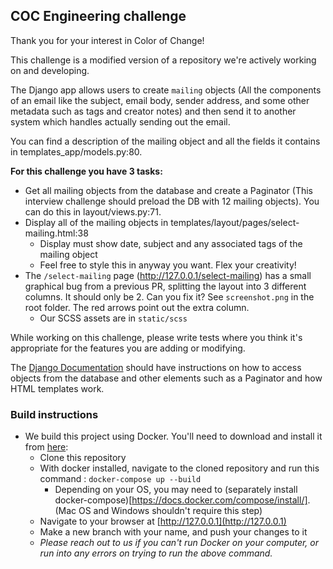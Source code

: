 ## COC Engineering challenge

Thank you for your interest in Color of Change!

This challenge is a modified version of a repository we're actively working on and developing.

The Django app allows users to create `mailing` objects (All the components of an email like the subject, email body, sender address, and some other metadata such as tags and creator notes) and then send it to another system which handles actually sending out the email.

You can find a description of the mailing object and all the fields it contains in templates_app/models.py:80.

**For this challenge you have 3 tasks:**

- Get all mailing objects from the database and create a Paginator (This interview challenge should preload the DB with 12 mailing objects). You can do this in layout/views.py:71.
- Display all of the mailing objects in templates/layout/pages/select-mailing.html:38
  - Display must show date, subject and any associated tags of the mailing object
  - Feel free to style this in anyway you want. Flex your creativity!
- The `/select-mailing` page (http://127.0.0.1/select-mailing) has a small graphical bug from a previous PR, splitting the layout into 3 different columns. It should only be 2. Can you fix it? See `screenshot.png` in the root folder. The red arrows point out the extra column.
  - Our SCSS assets are in `static/scss`

While working on this challenge, please write tests where you think it's appropriate for the features you are adding or modifying.

The [Django Documentation](https://docs.djangoproject.com/en/3.0/) should have instructions on how to access objects from the database and other elements such as a Paginator and how HTML templates work.

### Build instructions

- We build this project using Docker. You'll need to download and install it from [here](https://www.docker.com/products/docker-desktop):
  - Clone this repository
  - With docker installed, navigate to the cloned repository and run this command : `docker-compose up --build`
    - Depending on your OS, you may need to (separately install docker-compose)[https://docs.docker.com/compose/install/]. (Mac OS and Windows shouldn't require this step)
  - Navigate to your browser at [http://127.0.0.1](http://127.0.0.1)
  - Make a new branch with your name, and push your changes to it
  - *Please reach out to us if you can't run Docker on your computer, or run into any errors on trying to run the above command.*
